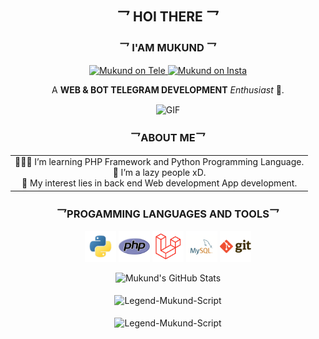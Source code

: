<h2 align="center">
    乛 HOI THERE 乛
</h2>
<h3 align="center">
    乛 I'AM MUKUND 乛
</h3>

<p align="center">
    <a href="https://t.me/LEGEND_MUKUND"> 
        <img src="https://img.shields.io/badge/My-Telegram-blue?style=for-the-badge&logo=telegram" alt="Mukund on Tele" /> 
    </a>
    <a href="https://www.instagram.com/itz._mukund_.95/"> 
        <img src="https://img.shields.io/badge/My-Instagram-red?style=for-the-badge&logo=instagram" alt="Mukund on Insta" /> 
    </a>
</p>

<p align="center">
A <b>WEB & BOT TELEGRAM DEVELOPMENT</b> <i>Enthusiast</i> 🚀.
</p>

 
<p align="center">
  <img align="center" alt="GIF" src="https://media.giphy.com/media/RbDKaczqWovIugyJmW/giphy.gif" />
</p>


<h3 align="center">
    乛ABOUT ME乛
</h3>

<table align="center" style="table-layout: fixed; width: 100%;">
  <tbody>
    <tr valign="top">
      <td align="center">
        👨🏽‍💻 I’m learning PHP Framework and Python Programming Language.<br>
        🌱 I’m a lazy people xD.<br>
        🤔 My interest lies in back end Web development App development.<br>
      </td>
    </tr>
  </tbody>
</table>


<h3 align="center">
    乛PROGAMMING LANGUAGES AND TOOLS乛
</h3>

<p align="center">
<code><img height="50" src="https://raw.githubusercontent.com/github/explore/80688e429a7d4ef2fca1e82350fe8e3517d3494d/topics/python/python.png"></code>
<code><img height="50" src="https://raw.githubusercontent.com/github/explore/80688e429a7d4ef2fca1e82350fe8e3517d3494d/topics/php/php.png"></code>
<code><img height="50" src="https://raw.githubusercontent.com/github/explore/80688e429a7d4ef2fca1e82350fe8e3517d3494d/topics/laravel/laravel.png"></code>
<code><img height="50" src="https://raw.githubusercontent.com/github/explore/80688e429a7d4ef2fca1e82350fe8e3517d3494d/topics/mysql/mysql.png"></code>
<code><img height="50" src="https://raw.githubusercontent.com/github/explore/80688e429a7d4ef2fca1e82350fe8e3517d3494d/topics/git/git.png"></code></p>

<p align="center">
<img src="https://github-readme-stats.vercel.app/api?username=Legend-Mukund&show_icons=true&hide_border=true&count_private=true&theme=chartreuse-dark&icon_color=fad000" alt="Mukund's GitHub Stats"><br><br>
<img align="center" src="https://github-readme-streak-stats.herokuapp.com/?user=Legend-Mukund&theme=Javascript-dark&date_format=M%20j%5B%2C%20Y%5D&dates=0ADD2F" alt="Legend-Mukund-Script" /><br><br>
<img align="center" width=500 src="https://github-readme-stats.vercel.app/api/top-langs/?username=Legend-Mukund&count_private=true&theme=radical" alt="Legend-Mukund-Script" /></p>
